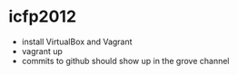 icfp2012
========
- install VirtualBox and Vagrant
- vagrant up
- commits to github should show up in the grove channel